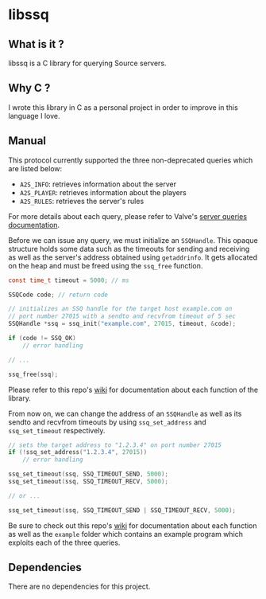 # libssq

## What is it ?

libssq is a C library for querying Source servers.

## Why C ?

I wrote this library in C as a personal project in order to improve in this language I love.

## Manual

This protocol currently supported the three non-deprecated queries which are listed below:
- `A2S_INFO`: retrieves information about the server
- `A2S_PLAYER`: retrieves information about the players
- `A2S_RULES`: retrieves the server's rules

For more details about each query, please refer to Valve's [server queries documentation](https://developer.valvesoftware.com/wiki/Server_queries).

Before we can issue any query, we must initialize an `SSQHandle`. This opaque structure holds some data such as the timeouts for sending and receiving as well as the server's address obtained using `getaddrinfo`. It gets allocated on the heap and must be freed using the `ssq_free` function.

```c
const time_t timeout = 5000; // ms

SSQCode code; // return code

// initializes an SSQ handle for the target host example.com on
// port number 27015 with a sendto and recvfrom timeout of 5 sec
SSQHandle *ssq = ssq_init("example.com", 27015, timeout, &code);

if (code != SSQ_OK)
    // error handling

// ...

ssq_free(ssq);
```

Please refer to this repo's [wiki](https://github.com/BinaryAlien/libssq/wiki) for documentation about each function of the library.

From now on, we can change the address of an `SSQHandle` as well as its sendto and recvfrom timeouts by using `ssq_set_address` and `ssq_set_timeout` respectively.

```c
// sets the target address to "1.2.3.4" on port number 27015
if (!ssq_set_address("1.2.3.4", 27015))
    // error handling

ssq_set_timeout(ssq, SSQ_TIMEOUT_SEND, 5000);
ssq_set_timeout(ssq, SSQ_TIMEOUT_RECV, 5000);

// or ...

ssq_set_timeout(ssq, SSQ_TIMEOUT_SEND | SSQ_TIMEOUT_RECV, 5000);
```

Be sure to check out this repo's [wiki](https://github.com/BinaryAlien/libssq/wiki) for documentation about each function as well as the `example` folder which contains an example program which exploits each of the three queries.

## Dependencies

There are no dependencies for this project.
